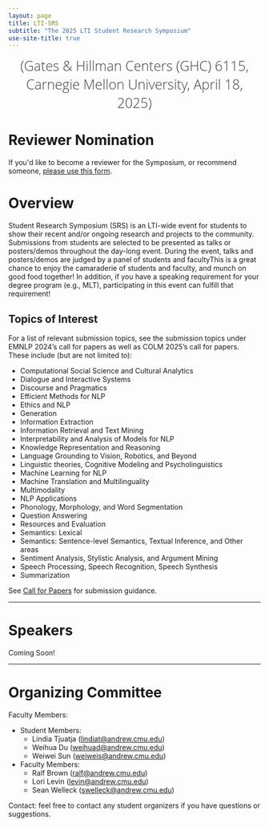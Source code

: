 ```yaml
---
layout: page
title: LTI-SRS
subtitle: "The 2025 LTI Student Research Symposium"
use-site-title: true
---
```

<div class="venue" style="font-size: 27px; display: block; font-family: 'Open Sans', 'Helvetica Neue', Helvetica, Arial, sans-serif; font-weight: 300; color: #404040; text-align: center;">
  (Gates & Hillman Centers (GHC) 6115, Carnegie Mellon University, April 18, 2025)
</div>

<div class="sharethis-inline-share-buttons"></div>
<meta name="thumbnail" content="./img/neurips-logo-new.jpg" />

# Reviewer Nomination

If you'd like to become a reviewer for the Symposium, or recommend someone, [please use this form](https://forms.gle/BssMrXeGgfMfLLFH9).

# Overview

Student Research Symposium (SRS) is an LTI-wide event for students to show their recent and/or ongoing research and projects to the community. Submissions from students are selected to be presented as talks or posters/demos throughout the day-long event. During the event, talks and posters/demos are judged by a panel of students and faculty<!--, and cash prizes are given to the winners ($500 prize for the main and demo tracks, $250 prize for the preliminary work and theme tracks). -->This is a great chance to enjoy the camaraderie of students and faculty, and munch on good food together! In addition, if you have a speaking requirement for your degree program (e.g., MLT), participating in this event can fulfill that requirement!

## Topics of Interest
For a list of relevant submission topics, see the submission topics under EMNLP 2024’s call for papers as well as COLM 2025’s call for papers. These include (but are not limited to):
- Computational Social Science and Cultural Analytics
- Dialogue and Interactive Systems
- Discourse and Pragmatics
- Efficient Methods for NLP
- Ethics and NLP
- Generation
- Information Extraction
- Information Retrieval and Text Mining
- Interpretability and Analysis of Models for NLP
- Knowledge Representation and Reasoning 
- Language Grounding to Vision, Robotics, and Beyond
- Linguistic theories, Cognitive Modeling and Psycholinguistics
- Machine Learning for NLP
- Machine Translation and Multilinguality
- Multimodality
- NLP Applications
- Phonology, Morphology, and Word Segmentation
- Question Answering
- Resources and Evaluation
- Semantics: Lexical
- Semantics: Sentence-level Semantics, Textual Inference, and Other areas
- Sentiment Analysis, Stylistic Analysis, and Argument Mining
- Speech Processing, Speech Recognition, Speech Synthesis
- Summarization

See [Call for Papers](./cfp/) for submission guidance.

<hr>

# Speakers
Coming Soon!

<!--
<div class="container" style="margin-top: 20px;margin-bottom: 0px;">
  <div class="row">
    {% for p in site.data.speakers %}
    {% if forloop.index<=5 %}
    {% capture id %}{{ p[0] }}{% endcapture %}
    {% include profile.html p=p %}
    {% endif %}
    {% endfor %}
  </div>
  <div class="row">
    {% for p in site.data.speakers %}
    {% capture id %}{{ p[0] }}{% endcapture %}
    {% if forloop.index>5 and forloop.index<=10%}
    {% include profile.html p=p %}
    {% endif %}
    {% endfor %}
  </div>
  <div class="row">
    {% for p in site.data.speakers %}
    {% capture id %}{{ p[0] }}{% endcapture %}
    {% if forloop.index>10%}
    {% include profile.html p=p %}
    {% endif %}
    {% endfor %}
  </div>
<a href="speakers">More Info</a>
</div>
-->

<hr>

# Organizing Committee
<!-- # Organizers -->

<!-- prettier-ignore -->
Faculty Members:
- Student Members: 
  - Lindia Tjuatja (lindiat@andrew.cmu.edu)
  - Weihua Du (weihuad@andrew.cmu.edu)
  - Weiwei Sun (weiweis@andrew.cmu.edu)
- Faculty Members: 
  - Ralf Brown (ralf@andrew.cmu.edu)
  - Lori Levin (levin@andrew.cmu.edu)
  - Sean Welleck (swelleck@andrew.cmu.edu)

<!-- # Program Committee
<div class="container">
  <ul class="list-group list-group-flush">
    {% for p in site.data.pc.people %}
      <li class="list-group-item col-xs-6 col-sm-4 col-md-3">{{ p }}</li>
    {% endfor %}
  </ul>
</div>
<hr>

# Related Venues

<div class="container" style="margin-bottom: 10px;"></div>
- [ICML'24 Workshop on AI4MATH - AI for Math Workshop @ ICML 2024](https://sites.google.com/view/ai4mathworkshopicml2024)
- [NeurIPS'23 Workshop on LTI-SRS - The 3rd Workshop on Mathematical Reasoning and AI](https://mathai2023.github.io/)
- [NeurIPS'22 Workshop on LTI-SRS - Toward Human-Level Mathematical Reasoning](https://mathai2022.github.io/)
- [NeurIPS'21 workshop on MATHAI4ED - Math AI for Education: Bridging the Gap Between Research and Smart Education](https://mathai4ed.github.io/)
- [ICLR'21 workshop on LTI-SRS - The Role of Mathematical Reasoning in General Artificial Intelligence](https://mathai-iclr.github.io/)
- [NeurIPS'20 Workshop on KR2ML - Knowledge Representation & Reasoning Meets Machine Learning](https://kr2ml.github.io/2020)
- [NeurIPS'20 workshop on Advances and Opportunities: Machine Learning for Education](https://www.ml4ed.org/)
- [ICML'20 workshop on Bridge  Between Perception and Reasoning: Graph Neural Networks & Beyond](https://logicalreasoninggnn.github.io)

<div class="container" style="margin-bottom: 10px;"></div>

<hr> -->

Contact: feel free to contact any student organizers if you have questions or suggestions.
